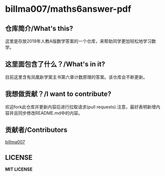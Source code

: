 # billma007/maths6answer-pdf

## 仓库简介/What's this?

这里是存放2019年人教A版数学答案的一个仓库，来帮助同学更加轻松地学习数学。

## 这里面包含了什么？/What's in it?

目前这里含有凤凰新学案主书第六章计数原理的答案。该仓库会不断更新。

## 我想做贡献？/I want to contribute?

欢迎fork此仓库并更新内容后进行拉取请求(pull requests).注意，最好表明新增内容并且同步修改README.md中的内容。

## 贡献者/Contributors

[billma007](https://github.com/billma007)

## LICENSE

**MIT LICENSE**
